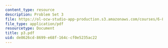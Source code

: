 ```yaml
---
content_type: resource
description: Problem Set 3
file: https://ol-ocw-studio-app-production.s3.amazonaws.com/courses/6-826-principles-of-computer-systems-spring-2002/de8626cd8699e68f164ccf0e5235ac22_p3.pdf
file_type: application/pdf
resourcetype: Document
title: p3.pdf
uid: de8626cd-8699-e68f-164c-cf0e5235ac22
---
```

